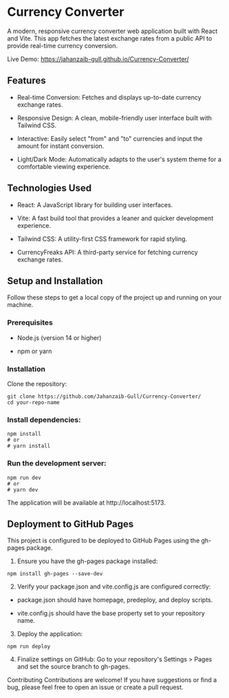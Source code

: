 # Currency Converter
A modern, responsive currency converter web application built with React and Vite. This app fetches the latest exchange rates from a public API to provide real-time currency conversion.

Live Demo:
    https://jahanzaib-gull.github.io/Currency-Converter/

## Features
* Real-time Conversion: Fetches and displays up-to-date currency exchange rates.

* Responsive Design: A clean, mobile-friendly user interface built with Tailwind CSS.

* Interactive: Easily select "from" and "to" currencies and input the amount for instant conversion.

* Light/Dark Mode: Automatically adapts to the user's system theme for a comfortable viewing experience.

## Technologies Used
* React: A JavaScript library for building user interfaces.

* Vite: A fast build tool that provides a leaner and quicker development experience.

* Tailwind CSS: A utility-first CSS framework for rapid styling.

* CurrencyFreaks API: A third-party service for fetching currency exchange rates.

## Setup and Installation
Follow these steps to get a local copy of the project up and running on your machine.

### Prerequisites
* Node.js (version 14 or higher)

* npm or yarn

### Installation
Clone the repository:
```
git clone https://github.com/Jahanzaib-Gull/Currency-Converter/
cd your-repo-name
```

### Install dependencies:
```
npm install
# or
# yarn install
```

### Run the development server:
```
npm run dev
# or
# yarn dev
```

The application will be available at http://localhost:5173.

## Deployment to GitHub Pages
This project is configured to be deployed to GitHub Pages using the gh-pages package.

1. Ensure you have the gh-pages package installed:
```
npm install gh-pages --save-dev
```

2. Verify your package.json and vite.config.js are configured correctly:

* package.json should have homepage, predeploy, and deploy scripts.

* vite.config.js should have the base property set to your repository name.

3. Deploy the application:
```
npm run deploy
```

4. Finalize settings on GitHub:
Go to your repository's Settings > Pages and set the source branch to gh-pages.

Contributing
Contributions are welcome! If you have suggestions or find a bug, please feel free to open an issue or create a pull request.
